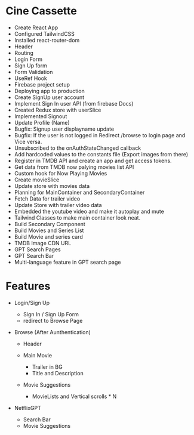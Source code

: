 # Cine Cassette

- Create React App
- Configured TailwindCSS
- Installed react-router-dom
- Header
- Routing
- Login Form
- Sign Up form
- Form Validation
- UseRef Hook
- Firebase project setup
- Deploying app to production
- Create SignUp user account
- Implement Sign In user API (from firebase Docs)
- Created Redux store with userSlice
- Implemented Signout
- Update Profile (Name)
- Bugfix: Signup user displayname update
- Bugfix: If the user is not logged in Redirect /browse to login page and Vice versa.
- Unsubscribed to the onAuthStateChanged callback
- Add hardcoded values to the constants file (Export images from there)
- Register in TMDB API and create an app and get access tokens.
- Get data from TMDB now palying movies list API
- Custom hook for Now Playing Movies
- Create movieSlice
- Update store with movies data
- Planning for MainContainer and SecondaryContainer
- Fetch Data for trailer video
- Update Store with trailer video data
- Embedded the youtube video and make it autoplay and mute
- Tailwind Classes to make main container look neat.
- Build Secondary Component
- Build Movies and Series List
- Build Movie and series card
- TMDB Image CDN URL
- GPT Search Pages
- GPT Search Bar
- Multi-language feature in GPT search page




# Features
- Login/Sign Up
    - Sign In / Sign Up Form
    - redirect to Browse Page

- Browse (After Aunthentication)
    - Header
    - Main Movie
        - Trailer in BG
        - Title and Description

    - Movie Suggestions
        - MovieLists and Vertical scrolls * N

- NetflixGPT
    - Search Bar
    - Movie Suggestions

